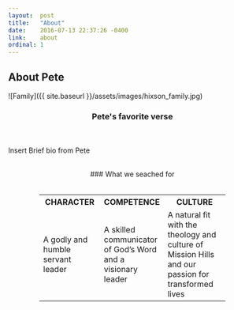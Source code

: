 ```yaml
---
layout:  post
title:   "About"
date:    2016-07-13 22:37:26 -0400
link:    about
ordinal: 1
---
```


## About Pete

![Family]({{ site.baseurl }}/assets/images/hixson_family.jpg)
<br>
<center>
<H3> Pete's favorite verse </H3>
</center>

<br><br>Insert Brief bio from Pete <br><br>
<center>
### What we seached for
</center>
<br>

<center>
<table style="width:75%";>
<tr>
<th style="width:33%">CHARACTER</th>
<th style="width:33%">COMPETENCE</th>
<th style="width:34%">CULTURE</th>
</tr>
<tr>
<td>A godly and humble servant leader </td>
<td>A skilled communicator of God’s Word and a visionary leader</td>
<td>A natural fit with the theology and culture of Mission Hills and our passion for transformed lives</td>
</tr>
</table>
</center>

<br><br>